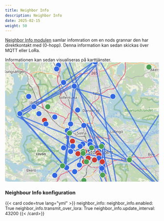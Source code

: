 ```yaml
---
title: Neighbor Info
description: Neighbor Info
date: 2025-02-15
weight: 50
---
```

[Neighbor Info modulen](https://meshtastic.org/docs/configuration/module/neighbor-info/) samlar infomration om en nods grannar den har direktkontakt med (0-hopp). Denna information kan sedan skickas över MQTT eller LoRa.

Informationen kan sedan visualiseras på karttjänster.
![](/docs/neighbors.png)

### Neighbour Info konfiguration

{{< card code=true lang="yml" >}}
neighbor_info:
    neighbor_info.enabled: True
    neighbor_info.transmit_over_lora: True
    neighbor_info.update_interval: 43200
{{< /card>}}
